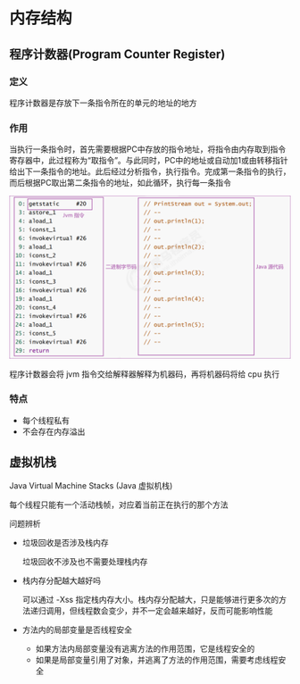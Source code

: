 # 内存结构

## 程序计数器(Program Counter Register)

### 定义

程序计数器是存放下一条指令所在的单元的地址的地方

### 作用

当执行一条指令时，首先需要根据PC中存放的指令地址，将指令由内存取到指令寄存器中，此过程称为“取指令”。与此同时，PC中的地址或自动加1或由转移指针给出下一条指令的地址。此后经过分析指令，执行指令。完成第一条指令的执行，而后根据PC取出第二条指令的地址，如此循环，执行每一条指令

![](../../pics/20210914232512.png)

程序计数器会将 jvm 指令交给解释器解释为机器码，再将机器码将给 cpu 执行

### 特点

- 每个线程私有
- 不会存在内存溢出

## 虚拟机栈

Java Virtual Machine Stacks (Java 虚拟机栈)

每个线程只能有一个活动栈帧，对应着当前正在执行的那个方法

问题辨析

- 垃圾回收是否涉及栈内存
  
  垃圾回收不涉及也不需要处理栈内存

- 栈内存分配越大越好吗
  
  可以通过 -Xss 指定栈内存大小。栈内存分配越大，只是能够进行更多次的方法递归调用，但线程数会变少，并不一定会越来越好，反而可能影响性能

- 方法内的局部变量是否线程安全
  
  - 如果方法内局部变量没有逃离方法的作用范围，它是线程安全的
  - 如果是局部变量引用了对象，并逃离了方法的作用范围，需要考虑线程安全
